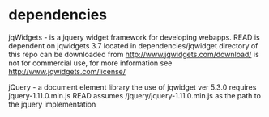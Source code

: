 # dependencies
jqWidgets -
  is a jquery widget framework for developing webapps. READ is dependent on
  jqwidgets 3.7 located in dependencies/jqwidget directory of this repo
  can be downloaded from http://www.jqwidgets.com/download/
  is not for commercial use, for more information see http://www.jqwidgets.com/license/

jQuery -
  a document element library
  the use of jqwidget ver 5.3.0 requires jquery-1.11.0.min.js
  READ assumes /jquery/jquery-1.11.0.min.js as the path to the jquery implementation
